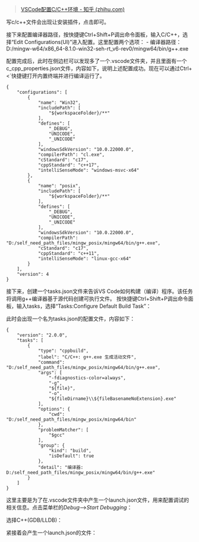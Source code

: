 > [VSCode配置C/C++环境 - 知乎 (zhihu.com)](https://zhuanlan.zhihu.com/p/87864677)



写c/c++文件会出现让安装插件，点击即可。

接下来配置编译器路径，按快捷键Ctrl+Shift+P调出命令面板，输入C/C++，选择“Edit Configurations(UI)”进入配置。这里配置两个选项： - 编译器路径：D:/mingw-w64/x86_64-8.1.0-win32-seh-rt_v6-rev0/mingw64/bin/g++.exe

配置完成后，此时在侧边栏可以发现多了一个.vscode文件夹，并且里面有一个c_cpp_properties.json文件，内容如下，说明上述配置成功。现在可以通过Ctrl+<`快捷键打开内置终端并进行编译运行了。

```text
{
    "configurations": [
        {
            "name": "Win32",
            "includePath": [
                "${workspaceFolder}/**"
            ],
            "defines": [
                "_DEBUG",
                "UNICODE",
                "_UNICODE"
            ],
            "windowsSdkVersion": "10.0.22000.0",
            "compilerPath": "cl.exe",
            "cStandard": "c17",
            "cppStandard": "c++17",
            "intelliSenseMode": "windows-msvc-x64"
        },
        {
            "name": "posix",
            "includePath": [
                "${workspaceFolder}/**"
            ],
            "defines": [
                "_DEBUG",
                "UNICODE",
                "_UNICODE"
            ],
            "windowsSdkVersion": "10.0.22000.0",
            "compilerPath": "D:/self_need_path_files/mingw_posix/mingw64/bin/g++.exe",
            "cStandard": "c17",
            "cppStandard": "c++11",
            "intelliSenseMode": "linux-gcc-x64"
        }
    ],
    "version": 4
}
```



接下来，创建一个tasks.json文件来告诉VS Code如何构建（编译）程序。该任务将调用g++编译器基于源代码创建可执行文件。 按快捷键Ctrl+Shift+P调出命令面板，输入tasks，选择“Tasks:Configure Default Build Task”：

此时会出现一个名为tasks.json的配置文件，内容如下：

```text
{
	"version": "2.0.0",
	"tasks": [
		{
			"type": "cppbuild",
			"label": "C/C++: g++.exe 生成活动文件",
			"command": "D:/self_need_path_files/mingw_posix/mingw64/bin/g++.exe",
			"args": [
				"-fdiagnostics-color=always",
				"-g",
				"${file}",
				"-o",
				"${fileDirname}\\${fileBasenameNoExtension}.exe"
			],
			"options": {
				"cwd": "D:/self_need_path_files/mingw_posix/mingw64/bin"
			},
			"problemMatcher": [
				"$gcc"
			],
			"group": {
				"kind": "build",
				"isDefault": true
			},
			"detail": "编译器: D:/self_need_path_files/mingw_posix/mingw64/bin/g++.exe"
		}
	]
}
```



这里主要是为了在.vscode文件夹中产生一个launch.json文件，用来配置调试的相关信息。点击菜单栏的*Debug*-->*Start Debugging*：

选择C++(GDB/LLDB)：

紧接着会产生一个launch.json的文件：